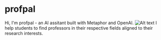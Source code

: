 # profpal

Hi, I'm profpal - an AI assitant built with Metaphor and OpenAI.
![Alt text](https://drive.google.com/open?id=1_RO9XstFGNUUw1wCT-RQCnS89ZWPZEuH&usp=drive_copy)
I help students to find professors in their respective fields aligned to their research interests.

